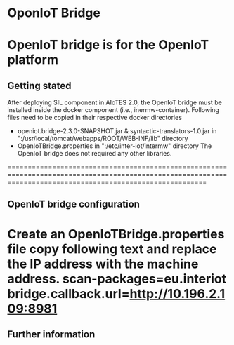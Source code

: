 #  OponIoT Bridge
OpenIoT bridge is for the OpenIoT platform
=================================
## Getting stated
After deploying SIL component in AIoTES 2.0, the OpenIoT bridge must be installed inside the docker component (i.e., inermw-container). Following files need to be copied in their respective docker directories
*  openiot.bridge-2.3.0-SNAPSHOT.jar  & syntactic-translators-1.0.jar in  "<intermw-container>:/usr/local/tomcat/webapps/ROOT/WEB-INF/lib" directory
* OpenIoTBridge.properties  in "<intermw-container>:/etc/inter-iot/intermw" directory
The OpenIoT bridge does not required any other libraries.

=============================================================================================================================================================
## OpenIoT bridge configuration
Create an OpenIoTBridge.properties file copy following text and replace the IP address with the machine address.
scan-packages=eu.interiot
bridge.callback.url=http://10.196.2.109:8981
======================================================================================
## Further information



